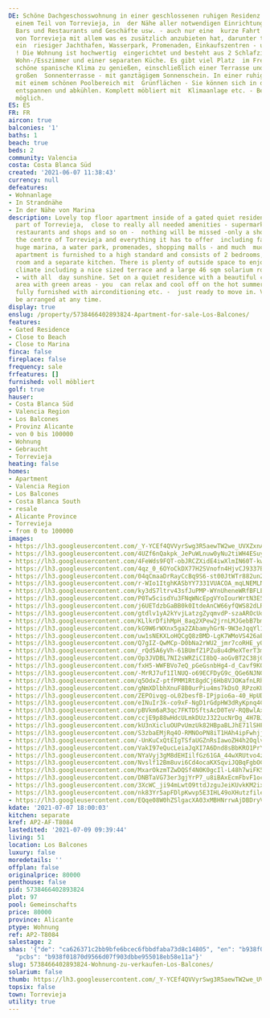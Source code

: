 ```yaml
---
DE: Schöne Dachgeschosswohnung in einer geschlossenen ruhigen Residenz in Los Balcones,
  einem Teil von Torrevieja, in  der Nähe aller notwendigen Einrichtungen - Supermärkte,
  Bars und Restaurants und Geschäfte usw. - auch nur eine  kurze Fahrt ins Zentrum
  von Torrevieja mit allem was es zusätzlich anzubieten hat, darunter traumhafte Strände,
  ein  riesiger Jachthafen, Wasserpark, Promenaden, Einkaufszentren - und vieles mehr
  ! Die Wohnung ist hochwertig  eingerichtet und besteht aus 2 Schlafzimmern, 1 Bad,
  Wohn-/Esszimmer und einer separaten Küche. Es gibt viel Platz  im Freien, um das
  schöne spanische Klima zu genießen, einschließlich einer Terrasse und einer 46 m2
  großen  Sonnenterrasse - mit ganztägigem Sonnenschein. In einer ruhigen Residenz
  mit einem schönen Poolbereich mit  Grünflächen - Sie können sich in den heißen Sommermonaten
  entspannen und abkühlen. Komplett möbliert mit  Klimaanlage etc. - Bezug jederzeit
  möglich.
ES: ES
FR: FR
aircon: true
balconies: '1'
baths: 1
beach: true
beds: 2
community: Valencia
costa: Costa Blanca Süd
created: '2021-06-07 11:38:43'
currency: null
defeatures:
- Wohnanlage
- In Strandnähe
- In der Nähe von Marina
description: Lovely top floor apartment inside of a gated quiet residence in Los Balcones,
  part of Torrevieja,  close to really all needed amenities - supermarkets, bars and
  restaurants and shops and so on -  nothing will be missed -only a short drive into
  the centre of Torrevieja and everything it has to offer  including fabulous beaches,
  huge marina, a water park, promenades, shopping malls - and much  much more! The
  apartment is furnished to a high standard and consists of 2 bedrooms, 1 bath,  living/dining
  room and a separate kitchen. There is plenty of outside space to enjoy the beautiful  Spanish
  climate including a nice sized terrace and a large 46 sqm solarium roof terrace
  - with all  day sunshine. Set on a quiet residence with a beautiful communal pool
  area with green areas - you  can relax and cool off on the hot summer months. Comes
  fully furnished with airconditioning etc. -  just ready to move in. Viewings can
  be arranged at any time.
display: true
enslug: /property/5738466402893824-Apartment-for-sale-Los-Balcones/
features:
- Gated Residence
- Close to Beach
- Close to Marina
finca: false
fireplace: false
frequency: sale
frfeatures: []
furnished: voll möbliert
golf: true
hauser:
- Costa Blanca Süd
- Valencia Region
- Los Balcones
- Provinz Alicante
- von 0 bis 100000
- Wohnung
- Gebraucht
- Torrevieja
heating: false
homes:
- Apartment
- Valencia Region
- Los Balcones
- Costa Blanca South
- resale
- Alicante Province
- Torrevieja
- from 0 to 100000
images:
- https://lh3.googleusercontent.com/_Y-YCEf4QVVyrSwg3R5aewTW2we_UVXZxnAY-igpVGs2BRtToxpGP4hLgsCjg263SSnF8EMRSS-owVWURCCZQe9tGiRYupNv1g=w640-rj-e30-l100
- https://lh3.googleusercontent.com/4UZf6nQakpk_JePuWLnuw0yNu2tiWH4ESuyeDFShZOCNTCvD3yEEoti5Hr-EUPoZxOGj3WIIGGk9FBRYAFRF-t1ZJ1KEhJPe=w640-rj-e30-l100
- https://lh3.googleusercontent.com/4FeWds9FQT-obJRCZXidE4iwXlmIN60T-kwADdwdlH1JKPsbhegwVRGe56gecowuiou_Xvo3vv_rSy9C2P8NNECweGt9mwnk3A=w640-rj-e30-l100
- https://lh3.googleusercontent.com/4qz_0_6OYoCkDX77H2SVnofn4HjvCJ9337Bc5cC7rMg1UaIao7oi1xVFL3Oco5d9dp5S31FgqM4ZbutS0czBfDLrQXlp9K1ljQ=w640-rj-e30-l100
- https://lh3.googleusercontent.com/04qCmaaDrRayCcBq9S6-st00JtWTr882un2wZWxAYeO4D52gcNjAM5t692J3pUWmpzyp9BAi12VrNYjvLe8gy2DmO6dRK8uvSA=w640-rj-e30-l100
- https://lh3.googleusercontent.com/r-WIo1ItghKASbYY7331VUACOA_mqLNEMLNk6bp1c8h0aU1VxpKV6evrGEBJ8Jo6ev3ukvkpFfU19BS_HS04IGcW2K9mEhXY=w640-rj-e30-l100
- https://lh3.googleusercontent.com/ky3dS7ltrv43sfJuPMP-WYnUheneWRfBFLElNQBlxQ-rriUn2TWZDpo7dti7rCxEmyoUhgSfcCQlXvcUkzSsmbEVPIilAUZx3zg=w640-rj-e30-l100
- https://lh3.googleusercontent.com/P0Tw5cisdYu3FNqWNcEpgVYoIourWrtN3E5RZmN49ZZUpw2WCIic_2ixRlDUK36HXs2i0E0biGe8m-Akfd2Wg8bNzVPjpA8_Jg=w640-rj-e30-l100
- https://lh3.googleusercontent.com/j6UETdzbGaBB0k0ItdeAnCW66yfQWS82dLRLcaBTh08cf5G7xchmYiiI_e_7z8F459-4ZW0LTTJBmUznc2fzLgbTxF0LxtUwpA=w640-rj-e30-l100
- https://lh3.googleusercontent.com/gtdlv1yA2kYvjLatzgZyqmvdP-szaAROcUoM2Ots7sufZ7aVHNKxegoXtQpL7lmu3693a7pLoQrQek9G4a0agcx21WyYbSTQ1A=w640-rj-e30-l100
- https://lh3.googleusercontent.com/KLlkrDfihMpH_8aq2XPew2jrnLMJGebB7bmYFPy-5cR9moi-qf8vT0amJk3EfKUyL4oxf2iy5VSO_aUvUT4X7TtoEnPFxPq33Q=w640-rj-e30-l100
- https://lh3.googleusercontent.com/kG9W6rWXnx5ga2ZAbamyhGrN-9W3eJqqYl1GLReS_V20FSC8Im7sULYvI59hiA-H3r8xwdpXppbJ1tCVltwsMy3CRn7UmHsxQg=w640-rj-e30-l100
- https://lh3.googleusercontent.com/uw1sNEKXLoHQCgQ8zBMD-LgK7WMoVS426aEJ78TsP_UjCDsSEX7JlyfnyrmNt4z4irRrUSrZ9mR9e4-PpLKSZPXgiQF8AHaG=w640-rj-e30-l100
- https://lh3.googleusercontent.com/Q7gIZ-QwMCp-D0bNa2rWU2_jmr7coRHE_yOOD9vCegYuI1NES9bSA_ievKGZSDqynXDtn22a7UG2bIktWt9iUIRPHse3_Etr0w=w640-rj-e30-l100
- https://lh3.googleusercontent.com/_rQd5A6yVh-61BUmfZ1PZu8u4dMeXTerT3mAGUqljrUzOCaChyCJVDxcbKGjQDaumveAAt6Gojhu_QWIR-2PTE5ZzWmQG4-8tg=w640-rj-e30-l100
- https://lh3.googleusercontent.com/Op3JVDBL7NI2sWRZiCI8bQ-aoGvBT2C38jOgt2yo1tb5Gy5378BqB8q_w3kOchM5hnz0SlG5fweKPCRKRxCWtgrs7vzqWQcpxw=w640-rj-e30-l100
- https://lh3.googleusercontent.com/fxH5-WWFBVo7eQ_pGeGsnbHg4-d_Cavf9KOEdj0HM8DnvfSoiMbQPIXNJ5WHYurrzCmu73DRJ0BoLjv1i1Rh9_NrtCMtNEyEFw=w640-rj-e30-l100
- https://lh3.googleusercontent.com/-MrRJ7uf1IlNUQ-o69ECFDyG9c_QGe6NJN07TGznMJ4aPMGod2vAQ9gJjPiUn_ewCSiKc7VGf-qyYV8vqUNjASYVwrTSl7hPUA=w640-rj-e30-l100
- https://lh3.googleusercontent.com/q5OdxZ-ptfPMM1Rt8gdCj6Hb8VJOKafnLRhmarHjm8yeJ_Mvq_NDN55cMldPyDQXmQsCv_v7JYnNEvnesmReSjiZQ_oQYwM=w640-rj-e30-l100
- https://lh3.googleusercontent.com/gNmXDlbhXnuF8B0urPiu4ms7kDsO_RPzoKUaTRisIc3kVP15b1ZQEUutpRVKsO2eDzcWYvoQyhLjsBPxLDfst-fCD30Gsdy-ww=w640-rj-e30-l100
- https://lh3.googleusercontent.com/ZEPOivqg-oL02besfB-IPjpio6a-40_HpUDwCJnqBPJs-41zOYoHApG_vDD5LB10ilTIq27t1B3knYZlBggxB2_x9jB9iFQtLQ8=w640-rj-e30-l100
- https://lh3.googleusercontent.com/eINuIr3k-co9xF-NgD1rGdpHW3dRyKpnq4CWBUf80tzUm9QcMTMwXv42f2acpE9Bfa9QMxvrpWJeAjUv6sUjMtLw0q6wL-hXaA=w640-rj-e30-l100
- https://lh3.googleusercontent.com/pBVkm6aR3qc7FKTDSftsAcD0TeV-RQBwlAxUd9sgRokHEX9mt2nHl7CxIXlIHa7SYJBqY7mTmzix-UmpeVtShVoGD464YJmwCQ=w640-rj-e30-l100
- https://lh3.googleusercontent.com/ccjE9p88wHdcULmkDUzJ322ucNrDg_4H7BJp8uYoLAJ85bSvmERyHXpH_ZPeIdtXu8Cp28Xw36KVQdSeo-ow4v1yYdwhB6RF=w640-rj-e30-l100
- https://lh3.googleusercontent.com/kU3nXicluOUPvUmzUk82HBpaBLJhE71lSHFIVE4DhaMzSbVD5xUIispZ72YuJ7G4bzFTDC-XzS4pFjwp9uusLedUbKDmgcNUPA=w640-rj-e30-l100
- https://lh3.googleusercontent.com/S3zbaEMjRq4O-RMNOoPN8iT1HAh4ipFwhjjB3QI0VjVKWGxr_i7NTO0V6VN98OAvo0q7Ros20bMR4T3v-T6PeBHwIcB4CyGPLWM=w640-rj-e30-l100
- https://lh3.googleusercontent.com/-UnKuCxQtEIgTSfaUGZnRsIawoZH4h2OqlvpLGp2LKFVamyO85vbUIljkGUTwJiev-pSST7WAV_3eQDZAJW2c8EmSbeL51Vvp1A=w640-rj-e30-l100
- https://lh3.googleusercontent.com/VakI97eQucLeiaJqXI7A6Dnd8sBbKRO1PrYZMIlZbGYZpuUvLLFDFDswHNl5vTzfJW-LSNUezfeYx4L0GOOdFTm9RY06ABKeuw=w640-rj-e30-l100
- https://lh3.googleusercontent.com/NYaVyj3gM8dEHIilfGz61GA_44wXRUtvo4zhMZf-sUBn2Ydd4w7Pw_LKqekiQL5SMRfSQii5171_Uw9tkCyIbl2filuUFp4S25U=w640-rj-e30-l100
- https://lh3.googleusercontent.com/Nvslf12Bm8uvi6Cd4ocaKXSqviJQBqFgbOCxiV8SnnZu6jwNaw4oDMELtCa0jjCYlRGMLGJx_EqsZjNuKG-7XIWEEASpAPIq3A=w640-rj-e30-l100
- https://lh3.googleusercontent.com/MxarOkzmTZwDQSf4N0K0gcIl-L48h7wiFK5_Ermtd5Zcfb9szGN6j-uLpNEUAYGeisoija7ViYnTDvTACh84l4pi4lzv97kC33M=w640-rj-e30-l100
- https://lh3.googleusercontent.com/DNBTaVG73er3gjYrP7_u8iBAxEcmFbvF1oc5RCfpIQ_gl9oMkeLE9BR0whuX5WCjdbXubYnsz4qzl7Bcwmz00tAVht4ouBSu=w640-rj-e30-l100
- https://lh3.googleusercontent.com/3XcWC_ji94mLwtO9ttdJzguJeiKUvkKM2ix_ciVIpmKY6hiCT-B73FHlYvxMBz9VS0WvRz5kCj9LM5i-jzx9wUB-lFxTtJwRjNU=w640-rj-e30-l100
- https://lh3.googleusercontent.com/nk83Yr5apFDlpKwvp5E3IHL49oXHutzfilek6COpRBVUrdPOc_in8Z8zF-zRON0POh5sVy_Qk2OgdOGMPUhC3yugYMNH21_uiw=w640-rj-e30-l100
- https://lh3.googleusercontent.com/EQqe08W0hZSlgacXA03xMBHNrrwAjDBDryVoGNjpHtwexJuoJCakl9774QGO6K0OcO5Pp9lLCnqoG2WroALijGxbc4xzKuUWL7Y=w640-rj-e30-l100
kdate: '2021-07-07 18:00:03'
kitchen: separate
kref: AP2-AF-T8084
lastedited: '2021-07-09 09:39:44'
living: 51
location: Los Balcones
luxury: false
moredetails: ''
offplan: false
originalprice: 80000
penthouse: false
pid: 5738466402893824
plot: 97
pool: Gemeinschafts
price: 80000
province: Alicante
ptype: Wohnung
ref: AP2-T8084
salestage: 2
shas: '{"de": "ca626371c2bb9bfe6bcec6fbbdfaba73d8c14805", "en": "b938f01870d9566d07f903dbbe955018eb58e11a",
  "pcbs": "b938f01870d9566d07f903dbbe955018eb58e11a"}'
slug: 5738466402893824-Wohnung-zu-verkaufen-Los-Balcones/
solarium: false
thumb: https://lh3.googleusercontent.com/_Y-YCEf4QVVyrSwg3R5aewTW2we_UVXZxnAY-igpVGs2BRtToxpGP4hLgsCjg263SSnF8EMRSS-owVWURCCZQe9tGiRYupNv1g=w400-h240-n-rj-e30-l100
topsix: false
town: Torrevieja
utility: true
---
```

